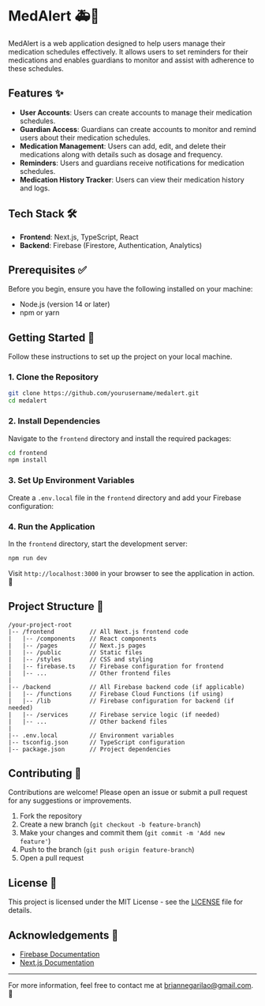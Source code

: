 # MedAlert 🚑💊

MedAlert is a web application designed to help users manage their medication schedules effectively. It allows users to set reminders for their medications and enables guardians to monitor and assist with adherence to these schedules.

## Features ✨

- **User Accounts**: Users can create accounts to manage their medication schedules.
- **Guardian Access**: Guardians can create accounts to monitor and remind users about their medication schedules.
- **Medication Management**: Users can add, edit, and delete their medications along with details such as dosage and frequency.
- **Reminders**: Users and guardians receive notifications for medication schedules.
- **Medication History Tracker**: Users can view their medication history and logs.

## Tech Stack 🛠️

- **Frontend**: Next.js, TypeScript, React
- **Backend**: Firebase (Firestore, Authentication, Analytics)

## Prerequisites ✅

Before you begin, ensure you have the following installed on your machine:

- Node.js (version 14 or later)
- npm or yarn

## Getting Started 🚀

Follow these instructions to set up the project on your local machine.

### 1. Clone the Repository

```bash
git clone https://github.com/yourusername/medalert.git
cd medalert
```

### 2. Install Dependencies

Navigate to the `frontend` directory and install the required packages:

```bash
cd frontend
npm install
```

### 3. Set Up Environment Variables

Create a `.env.local` file in the `frontend` directory and add your Firebase configuration:

### 4. Run the Application

In the `frontend` directory, start the development server:

```bash
npm run dev
```

Visit `http://localhost:3000` in your browser to see the application in action. 🎉

## Project Structure 📂

```
/your-project-root
|-- /frontend          // All Next.js frontend code
|   |-- /components    // React components
|   |-- /pages         // Next.js pages
|   |-- /public        // Static files
|   |-- /styles        // CSS and styling
|   |-- firebase.ts    // Firebase configuration for frontend
|   |-- ...            // Other frontend files
|
|-- /backend           // All Firebase backend code (if applicable)
|   |-- /functions     // Firebase Cloud Functions (if using)
|   |-- /lib           // Firebase configuration for backend (if needed)
|   |-- /services      // Firebase service logic (if needed)
|   |-- ...            // Other backend files
|
|-- .env.local         // Environment variables
|-- tsconfig.json      // TypeScript configuration
|-- package.json       // Project dependencies
```

## Contributing 🤝

Contributions are welcome! Please open an issue or submit a pull request for any suggestions or improvements.

1. Fork the repository
2. Create a new branch (`git checkout -b feature-branch`)
3. Make your changes and commit them (`git commit -m 'Add new feature'`)
4. Push to the branch (`git push origin feature-branch`)
5. Open a pull request

## License 📄

This project is licensed under the MIT License - see the [LICENSE](LICENSE) file for details.

## Acknowledgements 🙏

- [Firebase Documentation](https://firebase.google.com/docs)
- [Next.js Documentation](https://nextjs.org/docs)

---

For more information, feel free to contact me at [briannegarilao@gmail.com](mailto:briannegarilao@gmail.com). 📧
```
